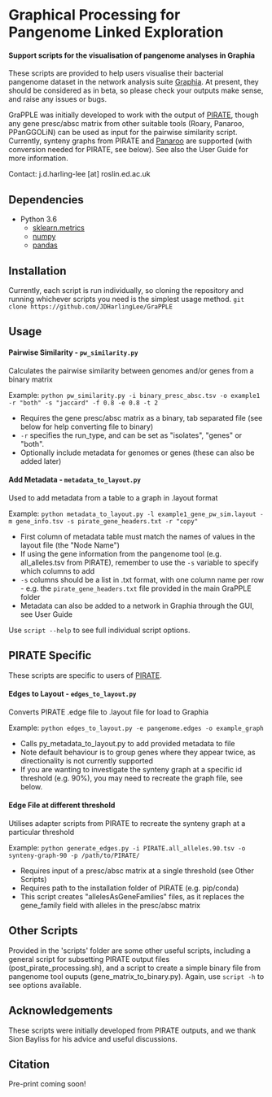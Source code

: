 # Graphical Processing for Pangenome Linked Exploration

#### Support scripts for the visualisation of pangenome analyses in Graphia

These scripts are provided to help users visualise their bacterial pangenome dataset in the network analysis suite [Graphia](https://graphia.app). At present, they should be considered as in beta, so please check your outputs make sense, and raise any issues or bugs.

GraPPLE was initially developed to work with the output of [PIRATE](https://github.com/SionBayliss/PIRATE), though any gene presc/absc matrix from other suitable tools (Roary, Panaroo, PPanGGOLiN) can be used as input for the pairwise similarity script. Currently, synteny graphs from PIRATE and [Panaroo](https://github.com/gtonkinhill/panaroo) are supported (with conversion needed for PIRATE, see below). See also the User Guide for more information.

Contact: j.d.harling-lee [at] roslin.ed.ac.uk

## Dependencies
* Python 3.6
   * [sklearn.metrics](https://scikit-learn.org/stable/install.html)
   * [numpy](https://numpy.org/install/)
   * [pandas](https://pandas.pydata.org/pandas-docs/stable/getting_started/install.html)

## Installation
Currently, each script is run individually, so cloning the repository and running whichever scripts you need is the simplest usage method.
`git clone https://github.com/JDHarlingLee/GraPPLE`

## Usage
#### Pairwise Similarity - `pw_similarity.py`
Calculates the pairwise similarity between genomes and/or genes from a binary matrix

Example: `python pw_similarity.py -i binary_presc_absc.tsv -o example1 -r "both" -s "jaccard" -f 0.8 -e 0.8 -t 2`

  * Requires the gene presc/absc matrix as a binary, tab separated file (see below for help converting file to binary)
  * `-r` specifies the run_type, and can be set as "isolates", "genes" or "both".
  * Optionally include metadata for genomes or genes (these can also be added later)

#### Add Metadata - `metadata_to_layout.py`
Used to add metadata from a table to a graph in .layout format

Example: `python metadata_to_layout.py -l example1_gene_pw_sim.layout -m gene_info.tsv -s pirate_gene_headers.txt -r "copy"`

  * First column of metadata table must match the names of values in the layout file (the "Node Name")
  * If using the gene information from the pangenome tool (e.g. all_alleles.tsv from PIRATE), remember to use the `-s` variable to specify which columns to add
  * `-s` columns should be a list in .txt format, with one column name per row - e.g. the `pirate_gene_headers.txt` file provided in the main GraPPLE folder
  * Metadata can also be added to a network in Graphia through the GUI, see User Guide

Use `script --help` to see full individual script options.

## PIRATE Specific
These scripts are specific to users of [PIRATE](https://github.com/SionBayliss/PIRATE).

#### Edges to Layout - `edges_to_layout.py` 
Converts PIRATE .edge file to .layout file for load to Graphia

Example: `python edges_to_layout.py -e pangenome.edges -o example_graph` 

  * Calls py_metadata_to_layout.py to add provided metadata to file
  * Note default behaviour is to group genes where they appear twice, as directionality is not currently supported
  * If you are wanting to investigate the synteny graph at a specific id threshold (e.g. 90%), you may need to recreate the graph file, see below.
 
#### Edge File at different threshold
Utilises adapter scripts from PIRATE to recreate the synteny graph at a particular threshold

Example: `python generate_edges.py -i PIRATE.all_alleles.90.tsv -o synteny-graph-90 -p /path/to/PIRATE/`

  * Requires input of a presc/absc matrix at a single threshold (see Other Scripts)
  * Requires path to the installation folder of PIRATE (e.g. pip/conda)
  * This script creates "allelesAsGeneFamilies" files, as it replaces the gene_family field with alleles in the presc/absc matrix

## Other Scripts
Provided in the 'scripts' folder are some other useful scripts, including a general script for subsetting PIRATE output files (post_pirate_processing.sh), and a script to create a simple binary file from pangenome tool ouputs (gene_matrix_to_binary.py). Again, use `script -h` to see options available.

## Acknowledgements
These scripts were initially developed from PIRATE outputs, and we thank Sion Bayliss for his advice and useful discussions.

## Citation
Pre-print coming soon!
